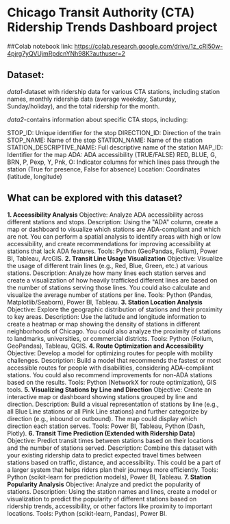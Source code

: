 # Chicago Transit Authority (CTA) Ridership Trends Dashboard project

##Colab notebook link:
https://colab.research.google.com/drive/1z_cRI50w-4pjrg7yQVUjmRpdcnYNh98K?authuser=2


## Dataset:

*data1*-dataset with ridership data for various CTA stations, including station names, monthly ridership data (average weekday, Saturday, Sunday/holiday), and the total ridership for the month. 

*data2*-contains information about specific CTA stops, including:

STOP_ID: Unique identifier for the stop
DIRECTION_ID: Direction of the train
STOP_NAME: Name of the stop
STATION_NAME: Name of the station
STATION_DESCRIPTIVE_NAME: Full descriptive name of the station
MAP_ID: Identifier for the map
ADA: ADA accessibility (TRUE/FALSE)
RED, BLUE, G, BRN, P, Pexp, Y, Pnk, O: Indicator columns for which lines pass through the station (True for presence, False for absence)
Location: Coordinates (latitude, longitude)

## What can be explored with this dataset?
**1. Accessibility Analysis**
Objective: Analyze ADA accessibility across different stations and stops.
Description: Using the "ADA" column, create a map or dashboard to visualize which stations are ADA-compliant and which are not. You can perform a spatial analysis to identify areas with high or low accessibility, and create recommendations for improving accessibility at stations that lack ADA features.
Tools: Python (GeoPandas, Folium), Power BI, Tableau, ArcGIS.
**2. Transit Line Usage Visualization**
Objective: Visualize the usage of different train lines (e.g., Red, Blue, Green, etc.) at various stations.
Description: Analyze how many lines each station serves and create a visualization of how heavily trafficked different lines are based on the number of stations serving those lines. You could also calculate and visualize the average number of stations per line.
Tools: Python (Pandas, Matplotlib/Seaborn), Power BI, Tableau.
**3. Station Location Analysis**
Objective: Explore the geographic distribution of stations and their proximity to key areas.
Description: Use the latitude and longitude information to create a heatmap or map showing the density of stations in different neighborhoods of Chicago. You could also analyze the proximity of stations to landmarks, universities, or commercial districts.
Tools: Python (Folium, GeoPandas), Tableau, QGIS.
**4. Route Optimization and Accessibility**
Objective: Develop a model for optimizing routes for people with mobility challenges.
Description: Build a model that recommends the fastest or most accessible routes for people with disabilities, considering ADA-compliant stations. You could also recommend improvements for non-ADA stations based on the results.
Tools: Python (NetworkX for route optimization), GIS tools.
**5. Visualizing Stations by Line and Direction**
Objective: Create an interactive map or dashboard showing stations grouped by line and direction.
Description: Build a visual representation of stations by line (e.g., all Blue Line stations or all Pink Line stations) and further categorize by direction (e.g., inbound or outbound). The map could display which direction each station serves.
Tools: Power BI, Tableau, Python (Dash, Plotly).
**6. Transit Time Prediction (Extended with Ridership Data)**
Objective: Predict transit times between stations based on their locations and the number of stations served.
Description: Combine this dataset with your existing ridership data to predict expected travel times between stations based on traffic, distance, and accessibility. This could be a part of a larger system that helps riders plan their journeys more efficiently.
Tools: Python (scikit-learn for prediction models), Power BI, Tableau.
**7. Station Popularity Analysis**
Objective: Analyze and predict the popularity of stations.
Description: Using the station names and lines, create a model or visualization to predict the popularity of different stations based on ridership trends, accessibility, or other factors like proximity to important locations.
Tools: Python (scikit-learn, Pandas), Power BI.
